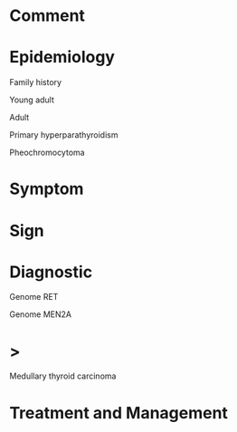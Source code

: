 # Comment

# Epidemiology

Family history

Young adult

Adult

Primary hyperparathyroidism

Pheochromocytoma

# Symptom

# Sign

# Diagnostic

Genome RET

Genome MEN2A

# >

Medullary thyroid carcinoma

# Treatment and Management
